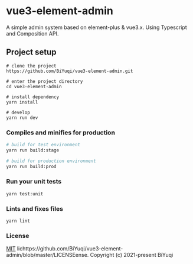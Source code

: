 # vue3-element-admin

A simple admin system based on element-plus & vue3.x. Using Typescript and Composition API.

## Project setup
```
# clone the project
https://github.com/BiYuqi/vue3-element-admin.git

# enter the project directory
cd vue3-element-admin

# install dependency
yarn install

# develop
yarn run dev
```

### Compiles and minifies for production
```sh
# build for test environment
yarn run build:stage

# build for production environment
yarn run build:prod
```

### Run your unit tests
```
yarn test:unit
```

### Lints and fixes files
```
yarn lint
```
### License
[MIT]() lichttps://github.com/BiYuqi/vue3-element-admin/blob/master/LICENSEense.
Copyright (c) 2021-present BiYuqi
